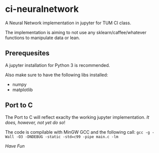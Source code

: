 # ci-neuralnetwork
A Neural Network implementation in jupyter for TUM CI class.

The implementation is aiming to not use any sklearn/caffee/whatever functions to manipulate data or lean.

## Prerequesites
A jupyter installation for Python 3 is recommended.

Also make sure to have the following libs installed:
- numpy 
- matplotlib

## Port to C
The Port to C will reflect exaclty the working jupyter implementation. 
*It does, however, not yet do so*!

The code is compilable with MinGW GCC and the following call:
`gcc -g -Wall -O3 -DNDEBUG -static -std=c99 -pipe main.c -lm`

*Have Fun* 